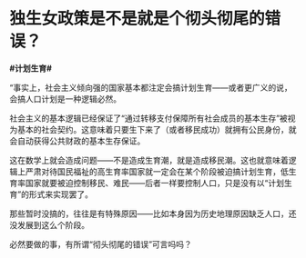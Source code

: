 # 独生女政策是不是就是个彻头彻尾的错误？
**#计划生育#** 

“事实上，社会主义倾向强的国家基本都注定会搞计划生育——或者更广义的说，会搞人口计划是一种逻辑必然。

社会主义的基本逻辑已经保证了“通过转移支付保障所有社会成员的基本生存”被视为基本的社会契约。这意味着只要生下来了（或者移民成功）就拥有公民身份，就会自动获得公共财政的基本生存保证。

这在数学上就会造成问题——不是造成生育潮，就是造成移民潮。这也就意味着逻辑上严肃对待国民福祉的高生育率国家就一定会在某个阶段被迫搞计划生育，低生育率国家就要被迫控制移民、难民——后者一样要控制人口，只是没有以“计划生育”的形式来实现罢了。

那些暂时没搞的，往往是有特殊原因——比如本身因为历史地理原因缺乏人口，还没发展到这么个阶段。

必然要做的事，有所谓“彻头彻尾的错误”可言吗吗？